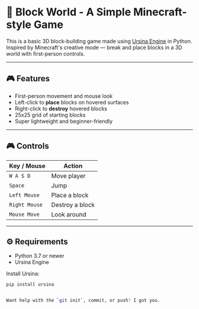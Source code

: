 # 🧱 Block World - A Simple Minecraft-style Game

This is a basic 3D block-building game made using [Ursina Engine](https://www.ursinaengine.org/) in Python.  
Inspired by Minecraft's creative mode — break and place blocks in a 3D world with first-person controls.

---

## 🎮 Features

- First-person movement and mouse look
- Left-click to **place** blocks on hovered surfaces
- Right-click to **destroy** hovered blocks
- 25x25 grid of starting blocks
- Super lightweight and beginner-friendly

---

## 🎮 Controls

| Key / Mouse       | Action                |
|------------------|-----------------------|
| `W A S D`        | Move player           |
| `Space`          | Jump                  |
| `Left Mouse`     | Place a block         |
| `Right Mouse`    | Destroy a block       |
| `Mouse Move`     | Look around           |

---

## ⚙️ Requirements

- Python 3.7 or newer
- Ursina Engine

Install Ursina:

```bash
pip install ursina


Want help with the `git init`, commit, or push? I got you.




